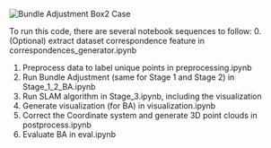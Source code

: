 ![Bundle Adjustment Box2 Case](./media/box2.gif)

To run this code, there are several notebook sequences to follow:
0. (Optional) extract dataset correspondence feature in correspondences_generator.ipynb
1. Preprocess data to label unique points in preprocessing.ipynb
2. Run Bundle Adjustment (same for Stage 1 and Stage 2) in Stage_1_2_BA.ipynb
3. Run SLAM algorithm in Stage_3.ipynb, including the visualization
4. Generate visualization (for BA) in visualization.ipynb
5. Correct the Coordinate system and generate 3D point clouds in postprocess.ipynb 
6. Evaluate BA in eval.ipynb

